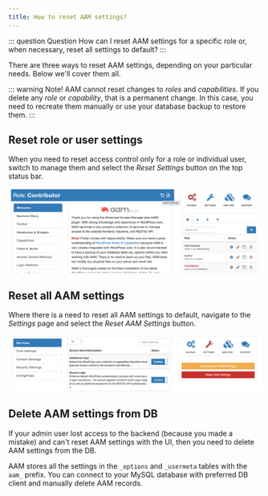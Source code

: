 ```yaml
---
title: How to reset AAM settings?
---
```


::: question Question
How can I reset AAM settings for a specific role or, when necessary,  reset all settings to default?
:::

There are three ways to reset AAM settings, depending on your particular needs. Below we'll cover them all.

::: warning Note!
AAM cannot reset changes to _roles_ and _capabilities_. If you delete any _role_ or _capability_, that is a permanent change. In this case, you need to recreate them manually or use your database backup to restore them.
:::

## Reset role or user settings

When you need to reset access control only for a role or individual user, switch to manage them and select the _Reset Settings_ button on the top status bar.

![AAM Reset Role Settings](./assets/aam-reset-role-settings.png)

## Reset all AAM settings

Where there is a need to reset all AAM settings to default, navigate to the _Settings_ page and select the _Reset AAM Settings_ button.

![AAM Reset All Settings](./assets/aam-reset-all-settings.png)

## Delete AAM settings from DB

If your admin user lost access to the backend (because you made a mistake) and can't reset AAM settings with the UI, then you need to delete AAM settings from the DB.

AAM stores all the settings in the `_options` and `_usermeta` tables with the `aam_` prefix. You can connect to your MySQL database with preferred DB client and manually delete AAM records.